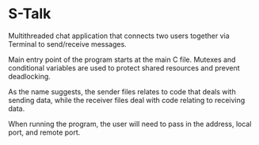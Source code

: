 # S-Talk

Multithreaded chat application that connects two users together via Terminal to send/receive messages.

Main entry point of the program starts at the main C file. Mutexes and conditional variables are used to protect shared resources and prevent deadlocking.

As the name suggests, the sender files relates to code that deals with sending data, while the receiver files deal with code relating to receiving data.

When running the program, the user will need to pass in the address, local port, and remote port.

 
